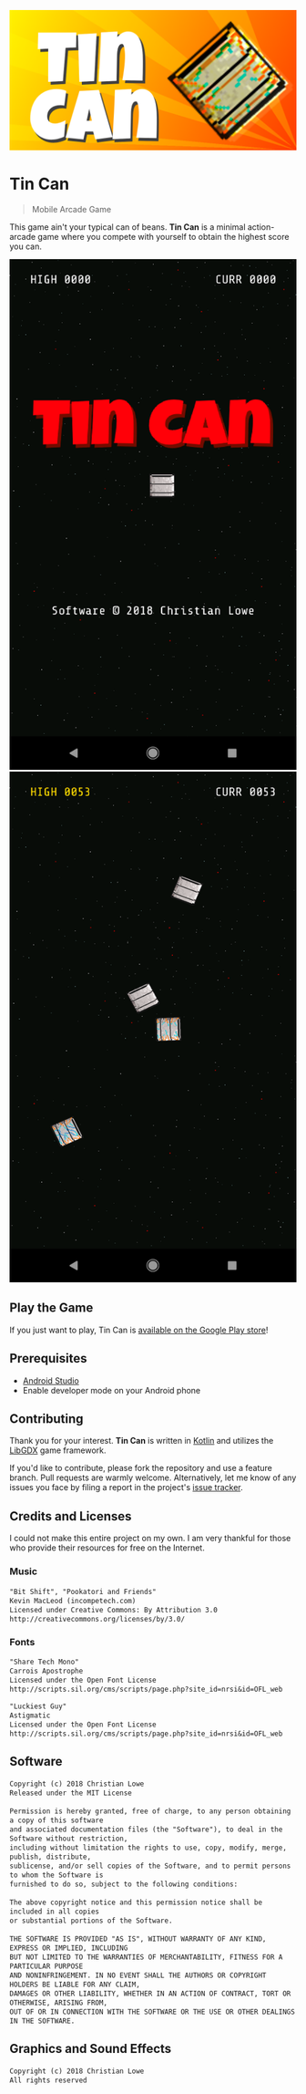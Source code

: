 ![Logo of Tin Can](logo.png)

# Tin Can
> Mobile Arcade Game

This game ain't your typical can of beans. **Tin Can** is a minimal action-arcade game where you compete with yourself to obtain the highest score you can.

![Screenshot #1](screenshot0.png) ![Screenshot #2](screenshot2.png)


## Play the Game
If you just want to play, Tin Can is [available on the Google Play store](https://play.google.com/store/apps/details?id=io.chrislowe.tincan)!


## Prerequisites

* [Android Studio](https://developer.android.com/studio/)
* Enable developer mode on your Android phone


## Contributing

Thank you for your interest. **Tin Can** is written in [Kotlin](https://kotlinlang.org/) and utilizes the [LibGDX](https://libgdx.badlogicgames.com/) game framework.

If you'd like to contribute, please fork the repository and use a feature
branch. Pull requests are warmly welcome. Alternatively, let me know of any
issues you face by filing a report in the project's
[issue tracker](https://github.com/ChristianLowe/ThorsHammer/issues).

## Credits and Licenses

I could not make this entire project on my own. I am very thankful for those who provide their resources for free on the Internet.

### Music
```
"Bit Shift", "Pookatori and Friends"
Kevin MacLeod (incompetech.com)
Licensed under Creative Commons: By Attribution 3.0
http://creativecommons.org/licenses/by/3.0/
```

### Fonts
```
"Share Tech Mono"
Carrois Apostrophe
Licensed under the Open Font License
http://scripts.sil.org/cms/scripts/page.php?site_id=nrsi&id=OFL_web
```

```
"Luckiest Guy"
Astigmatic
Licensed under the Open Font License
http://scripts.sil.org/cms/scripts/page.php?site_id=nrsi&id=OFL_web
```

Software
--------
```
Copyright (c) 2018 Christian Lowe
Released under the MIT License

Permission is hereby granted, free of charge, to any person obtaining a copy of this software
and associated documentation files (the "Software"), to deal in the Software without restriction,
including without limitation the rights to use, copy, modify, merge, publish, distribute,
sublicense, and/or sell copies of the Software, and to permit persons to whom the Software is
furnished to do so, subject to the following conditions:

The above copyright notice and this permission notice shall be included in all copies
or substantial portions of the Software.

THE SOFTWARE IS PROVIDED "AS IS", WITHOUT WARRANTY OF ANY KIND, EXPRESS OR IMPLIED, INCLUDING
BUT NOT LIMITED TO THE WARRANTIES OF MERCHANTABILITY, FITNESS FOR A PARTICULAR PURPOSE
AND NONINFRINGEMENT. IN NO EVENT SHALL THE AUTHORS OR COPYRIGHT HOLDERS BE LIABLE FOR ANY CLAIM,
DAMAGES OR OTHER LIABILITY, WHETHER IN AN ACTION OF CONTRACT, TORT OR OTHERWISE, ARISING FROM,
OUT OF OR IN CONNECTION WITH THE SOFTWARE OR THE USE OR OTHER DEALINGS IN THE SOFTWARE.
```

Graphics and Sound Effects
--------------------------
```
Copyright (c) 2018 Christian Lowe
All rights reserved
```

